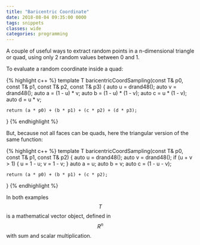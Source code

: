 ```yaml
---
title: "Baricentric Coordinate"
date: 2018-08-04 09:35:00 0000
tags: snippets
classes: wide
categories: programming
---
```

A couple of useful ways to extract random points in a n-dimensional triangle or quad, using only 2 random values between 0 and 1.

To evaluate a random coordinate inside a quad:

{% highlight c++ %}
template <typename T>
T baricentricCoordSampling(const T& p0, const T& p1, const T& p2, const T& p3)
{
    auto u = drand48(); 
    auto v = drand48();
    auto a = (1 - u) * v;
    auto b = (1 - u) * (1 - v);
    auto c = u * (1 - v);
    auto d = u * v;

    return (a * p0) + (b * p1) + (c * p2) + (d * p3);
}
{% endhighlight %}

But, because not all faces can be quads, here the triangular version of the same function:

{% highlight c++ %}
template <typename T>
T baricentricCoordSampling(const T& p0, const T& p1, const T& p2)
{
    auto u = drand48();
    auto v = drand48();
    if (u + v > 1)
    {
        u = 1 - u;
        v = 1 - v;
    }
    auto a = u;
    auto b = v;
    auto c = (1 - u - v);

    return (a * p0) + (b * p1) + (c * p2);
}
{% endhighlight %}

In both examples $$T$$ is a mathematical vector object, defined in $$R^n$$ with sum and scalar multiplication.

